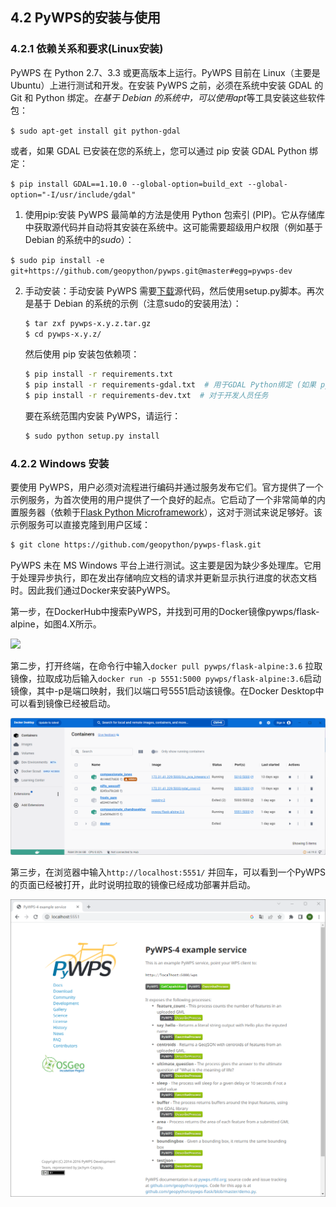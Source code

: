 ## 4.2 PyWPS的安装与使用

### 4.2.1 依赖关系和要求(Linux安装)

PyWPS 在 Python 2.7、3.3 或更高版本上运行。PyWPS 目前在 Linux（主要是 Ubuntu）上进行测试和开发。在安装 PyWPS 之前，必须在系统中安装 GDAL 的 Git 和 Python 绑定。*在基于 Debian 的系统中，可以使用apt*等工具安装这些软件包：

`$ sudo apt-get install git python-gdal`

或者，如果 GDAL 已安装在您的系统上，您可以通过 pip 安装 GDAL Python 绑定：

`$ pip install GDAL==1.10.0 --global-option=build_ext --global-option="-I/usr/include/gdal"`

1. 使用pip:安装 PyWPS 最简单的方法是使用 Python 包索引 (PIP)。它从存储库中获取源代码并自动将其安装在系统中。这可能需要超级用户权限（例如基于 Debian 的系统中的*sudo*）：

`$ sudo pip install -e git+https://github.com/geopython/pywps.git@master#egg=pywps-dev`

2. 手动安装：手动安装 PyWPS 需要[下载](https://pywps.org/download)源代码，然后使用setup.py脚本。再次是基于 Debian 的系统的示例（注意sudo的安装用法）：

   ```sh
   $ tar zxf pywps-x.y.z.tar.gz
   $ cd pywps-x.y.z/
   ```

   然后使用 pip 安装包依赖项：

   ```sh
   $ pip install -r requirements.txt
   $ pip install -r requirements-gdal.txt  # 用于GDAL Python绑定 (如果 python-gdal 没有通过 apt-get被安装)
   $ pip install -r requirements-dev.txt  # 对于开发人员任务
   ```

   要在系统范围内安装 PyWPS，请运行：

   ```sh
   $ sudo python setup.py install
   ```

### 4.2.2 Windows 安装

要使用 PyWPS，用户必须对流程进行编码并通过服务发布它们。官方提供了一个示例服务，为首次使用的用户提供了一个良好的起点。它启动了一个非常简单的内置服务器（依赖于[Flask Python Microframework](http://flask.pocoo.org/)），这对于测试来说足够好。该示例服务可以直接克隆到用户区域：

```sh
$ git clone https://github.com/geopython/pywps-flask.git
```

PyWPS 未在 MS Windows 平台上进行测试。这主要是因为缺少多处理库。它用于处理异步执行，即在发出存储响应文档的请求并更新显示执行进度的状态文档时。因此我们通过Docker来安装PyWPS。

第一步，在DockerHub中搜索PyWPS，并找到可用的Docker镜像pywps/flask-alpine，如图4.X所示。

![](/Users/wanghaihang/Desktop/xuanmu-blogs/docs/knowledge/专著_第四章：Python构建WPS服务实践/img/4.1环境准备/img-2023-06-28-16-50-07.png)

第二步，打开终端，在命令行中输入`docker pull pywps/flask-alpine:3.6` 拉取镜像，拉取成功后输入`docker run -p 5551:5000 pywps/flask-alpine:3.6`启动镜像，其中-p是端口映射，我们以端口号5551启动该镜像。在Docker Desktop中可以看到镜像已经被启动。

![](img/4.1环境准备/img-2023-06-28-17-00-34.png)

第三步，在浏览器中输入`http://localhost:5551/` 并回车，可以看到一个PyWPS的页面已经被打开，此时说明拉取的镜像已经成功部署并启动。

![](img/4.1环境准备/img-2023-06-28-17-02-08.png)
